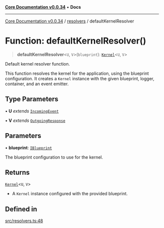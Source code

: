 [**Core Documentation v0.0.34**](../../README.md) • **Docs**

***

[Core Documentation v0.0.34](../../modules.md) / [resolvers](../README.md) / defaultKernelResolver

# Function: defaultKernelResolver()

> **defaultKernelResolver**\<`U`, `V`\>(`blueprint`): [`Kernel`](../../Kernel/classes/Kernel.md)\<`U`, `V`\>

Default kernel resolver function.

This function resolves the kernel for the application, using the blueprint configuration.
It creates a `Kernel` instance with the given blueprint, logger, container, and an event emitter.

## Type Parameters

• **U** *extends* [`IncomingEvent`](../../events/IncomingEvent/classes/IncomingEvent.md)

• **V** *extends* [`OutgoingResponse`](../../events/OutgoingResponse/classes/OutgoingResponse.md)

## Parameters

• **blueprint**: [`IBlueprint`](../../definitions/type-aliases/IBlueprint.md)

The blueprint configuration to use for the kernel.

## Returns

[`Kernel`](../../Kernel/classes/Kernel.md)\<`U`, `V`\>

- A `Kernel` instance configured with the provided blueprint.

## Defined in

[src/resolvers.ts:48](https://github.com/stonemjs/core/blob/805ab978d87a028eb5ea9c9da928beb091ec1971/src/resolvers.ts#L48)
